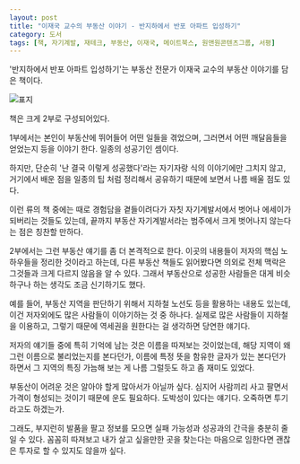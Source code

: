 ```yaml
---
layout: post
title: "이재국 교수의 부동산 이야기 - 반지하에서 반포 아파트 입성하기"
category: 도서
tags: [책, 자기계발, 재테크, 부동산, 이재국, 메이트북스, 원앤원콘텐츠그룹, 서평]
---
```


'반지하에서 반포 아파트 입성하기'는
부동산 전문가 이재국 교수의 부동산 이야기를 담은 책이다.

![표지](https://lh3.googleusercontent.com/KywMS2D6IcB8O4EZRo6MuC4bZhfYjww5d9RxMxPTDx_BPbI23fzIYa3V-kxYZELmHZYKk0efQ_4Wnw=s480)

책은 크게 2부로 구성되어있다.

1부에서는 본인이 부동산에 뛰어들어 어떤 일들을 겪었으며,
그러면서 어떤 깨달음들을 얻었는지 등을 이야기 한다.
일종의 성공기인 셈이다.

하지만, 단순히 '난 결국 이렇게 성공했다'라는 자기자랑 식의 이야기에만 그치지 않고,
거기에서 배운 점을 일종의 팁 처럼 정리해서 공유하기 때문에
보면서 나름 배울 점도 있다.

이런 류의 책 중에는 때로 경험담을 곁들이려다가
자칫 자기계발서에서 벗어나 에세이가 되버리는 것들도 있는데,
끝까지 부동산 자기계발서라는 범주에서 크게 벗어나지 않는다는 점은 칭찬할 만하다.

2부에서는 그런 부동산 얘기를 좀 더 본격적으로 한다.
이곳의 내용들이 저자의 핵심 노하우들을 정리한 것이라고 하는데,
다른 부동산 책들도 읽어봤다면
의외로 전체 맥락은 그것들과 크게 다르지 않음을 알 수 있다.
그래서 부동산으로 성공한 사람들은 대게 비슷하구나 하는 생각도 조금 신기하기도 했다.

예를 들어, 부동산 지역을 판단하기 위해서 지하철 노선도 등을 활용하는 내용도 있는데,
이건 저자외에도 많은 사람들이 이야기하는 것 중 하나다.
실제로 많은 사람들이 지하철을 이용하고, 그렇기 때문에 역세권을 원한다는 걸 생각하면 당연한 얘기다.

저자의 얘기들 중에 특히 기억에 남는 것은 이름을 따져보는 것이었는데,
해당 지역이 왜 그런 이름으로 불리었는지를 본다던가,
이름에 특정 뜻을 함유한 글자가 있는 본다던가 하면서
그 지역의 특징 가늠해 보는 게 나름 그럴듯도 하고 좀 재미도 있었다.

부동산이 어려운 것은 알아야 할게 많아서가 아닐까 싶다.
심지어 사람끼리 사고 팔면서 가격이 형성되는 것이기 때문에 운도 필요하다.
도박성이 있다는 얘기다.
오죽하면 투기라고도 하겠는가.

그래도, 부지런히 발품을 팔고 정보를 모으면 실패 가능성과 성공과의 간극을 충분히 줄일 수 있다.
꼼꼼히 따져보고 내가 살고 싶을만한 곳을 찾는다는 마음으로 임한다면
괜찮은 투자로 할 수 있지도 않을까 싶다.
